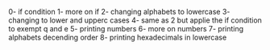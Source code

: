 0- if condition
1- more on if
2- changing alphabets to lowercase
3- changing to lower and upperc cases
4- same as 2 but applie the if condition to exempt q and e
5- printing numbers
6- more on numbers
7- printing alphabets decending order
8- printing hexadecimals in lowercase
